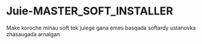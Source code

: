 # Juie-MASTER_SOFT_INSTALLER
Make koroche minau soft tek juiege gana emes basqada softardy ustanovka zhasaugada arnalgan
